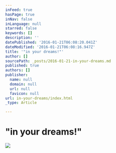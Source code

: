 ```yaml
---
inFeed: true
hasPage: true
inNav: false
inLanguage: null
starred: false
keywords: []
description: ''
datePublished: '2016-01-21T06:08:20.041Z'
dateModified: '2016-01-21T06:08:16.947Z'
title: '"in your dreams!"'
author: []
sourcePath: _posts/2016-01-21-in-your-dreams.md
published: true
authors: []
publisher:
  name: null
  domain: null
  url: null
  favicon: null
url: in-your-dreams/index.html
_type: Article

---
```

# "in your dreams!"
![](https://the-grid-user-content.s3-us-west-2.amazonaws.com/6f19bd47-bb7c-4280-8c84-01da9b53fe07.jpg)